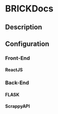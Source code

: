 # BRICKDocs
## Description
## Configuration
### Front-End 
#### ReactJS
### Back-End 
#### FLASK
#### ScrappyAPI

